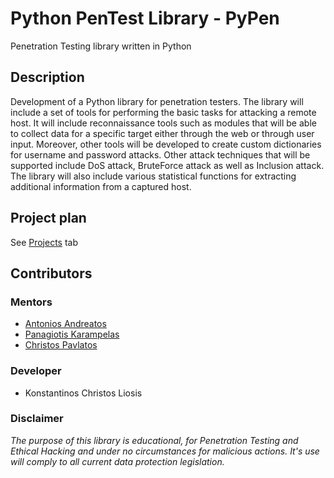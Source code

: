 # Python PenTest Library - PyPen

Penetration Testing library written in Python

## Description

Development of a Python library for penetration testers. The library will include a set of tools for performing the basic tasks for attacking a remote host. It will include reconnaissance tools such as modules that will be able to collect data for a specific target either through the web or through user input. Moreover, other tools will be developed to create custom dictionaries for username and password attacks. Other attack techniques that will be supported include DoS attack, BruteForce attack as well as Inclusion attack. The library will also include various statistical functions for extracting additional information from a captured host.

## Project plan

See [Projects](https://github.com/eellak/gsoc2018-pypen/projects/1) tab

## Contributors

### Mentors

* [Antonios Andreatos](https://haf.academia.edu/AntoniosAndreatos)
* [Panagiotis Karampelas](https://www.linkedin.com/in/panagiotis-karampelas-5868002/)
* [Christos Pavlatos](http://www.cslab.ece.ntua.gr/~pavlatos/)

### Developer

* Konstantinos Christos Liosis

### Disclaimer

*The purpose of this library is educational, for Penetration Testing and Ethical Hacking and under no circumstances for malicious actions. It's use will comply to all current data protection legislation.*
